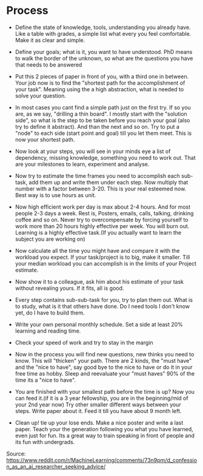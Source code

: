 # Process

* Define the state of knowledge, tools, understanding you already have. Like a table with grades, a simple list what every you feel comfortable. Make it as clear and simple.

* Define your goals; what is it, you want to have understood. PhD means to walk the border of the unknown, so what are the questions you have that needs to be answered

* Put this 2 pieces of paper in front of you, with a third one in between. Your job now is to find the "shortest path for the accomplishment of your task". Meaning using the a high abstraction, what is needed to solve your question.

* In most cases you cant find a simple path just on the first try. If so you are, as we say, "drilling a thin board". I mostly start with the "solution side", so what is the step to be taken before you reach your goal (also try to define it abstract). And than the next and so on. Try to put a "node" to each side (start point and goal) till you let them meet. This is now your shortest path.

* Now look at your steps, you will see in your minds eye a list of dependency, missing knowledge, something you need to work out. That are your milestones to learn, experiment and analyse.

* Now try to estimate the time frames you need to accomplish each sub-task, add them up and write them under each step. Now multiply that number with a factor between 3-20. This is your real esteemed now. Best way is to use hours as unit.

* Now high efficient work per day is max about 2-4 hours. And for most people 2-3 days a week. Rest is, Posters, emails, calls, talking, drinking coffee and so on. Never try to overcompensate by forcing yourself to work more than 20 hours highly effective per week. You will burn out. Learning is a highly effective task.(If you actually want to learn the subject you are working on)

* Now calculate all the time you might have and compare it with the workload you expect. If your task/project is to big, make it smaller. Till your median workload you can accomplish is in the limits of your Project estimate.

* Now show it to a colleague, ask him about his estimate of your task without revealing yours. If it fits, all is good.

* Every step contains sub-sub-task for you, try to plan them out. What is to study, what is it that others have done. Do I need tools I don't know yet, do I have to build them.

* Write your own personal monthly schedule. Set a side at least 20% learning and reading time.

* Check your speed of work and try to stay in the margin

* Now in the process you will find new questions, new thinks you need to know. This will "thicken" your path. There are 2 kinds, the "must have" and the "nice to have", say good bye to the nice to have or do it in your free time as hobby. Sleep and reevaluate your "must haves" 90% of the time its a "nice to have".

* You are finished with your smallest path before the time is up? Now you can feed it.(if it is a 3 year fellowship, you are in the beginning/mid of your 2nd year now) Try other smaller different ways between your steps. Write paper about it. Feed it till you have about 9 month left.

* Clean up! tie up your lose ends. Make a nice poster and write a last paper. Teach your the generation following you what you have learned, even just for fun. Its a great way to train speaking in front of people and its fun with undergrads.

Source: https://www.reddit.com/r/MachineLearning/comments/73n9pm/d_confession_as_an_ai_researcher_seeking_advice/
